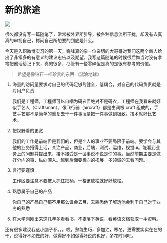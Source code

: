<!-- ---
title: 新的旅途
date: 2019/02/19
tags:
	- 随笔
--- -->
# 新的旅途
![](/img/newt.png)

很久都没有写一篇随笔了，常常被外界所引导，被各种信息流所干扰，却没有去真真的审视自己，拷问自己所想要的到底是什么。

今天是入职微博实习的第一天，巍峰真的像一位亲切的大哥哥对我们这两个新人给出了非常多的有意义的建议忠告以及期望。我写这篇随笔的时候很后悔当时没有拿笔把他话给记下来，真的很多，尽管有一些零碎但是真的是很有参考的价值。

> 希望是像钻石一样珍贵的东西
>                             《流浪地球》

<!--more-->

1. 海量的访问量要求对自己的代码足够的健全，低耦合，对自己的代码负责就是对用户负责

   我们是工程师，工程师可以自嘲为码农但绝对不是码农，工程师在我看来就好似手艺人（Craftsman），像飞行器（aircraft）都是由词根 craft 组成的，手艺手艺那不是简单的重复去干一件事而是把一件事做到极致。技术就好比艺术。

2. 把视野看的更宽

   我们的工作是前端但是我们的，但是个人的事业不要局限于前端。要学会与其他的业务搭得上话，关注产品，商业，后端，测试，运维，视觉ui。能看到业务上的问题并提出来，接不接受是一回事说不说是你的事。当然前期主要是做好分内的事，纵向深入。越到后面要横向的拓展，多领域的去看问题。

3. 言行要谨慎

   工作区要注意不要被人抓住把柄，一楼该放松就好好放松。

4. 熟悉属于自己的产品

   你自己的产品自己都不用那么谁会去用，去熟悉他了解透他会利于自己对于业务的熟悉

5. 在大学刚刚出来这几年多看看书，不要落下英语，看英语文档获取一手资料。



还有很多建议我这小脑子都。。。哎，熟能生巧，多加油，寒冬，更需要实实在在的干，说得好不如做的好，做得好不如做得好说的也好，多花时间吧。



